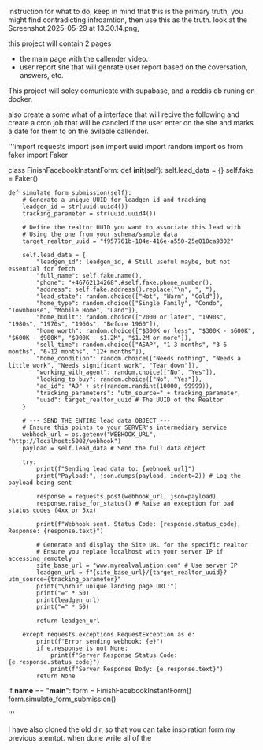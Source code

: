 instruction for what to do, keep in mind that this is the primary truth, you might find contradicting infroamtion, then use this as the truth. look at the Screenshot 2025-05-29 at 13.30.14.png,

this project will contain 2 pages
 * the main page with the callender video.
 * user report site that will genrate user report based on the coversation, answers, etc.

This project will soley comunicate with supabase, and a reddis db runing on docker.

also create a some what of a interface that will recive the following and create a cron job that will be cancled if the user enter on the site and marks a date for them to on the avilable callender.

'''import requests
import json
import uuid
import random
import os
from faker import Faker

class FinishFacebookInstantForm:
    def __init__(self):
        self.lead_data = {}
        self.fake = Faker()

    def simulate_form_submission(self):
        # Generate a unique UUID for leadgen_id and tracking
        leadgen_id = str(uuid.uuid4())
        tracking_parameter = str(uuid.uuid4())
        
        # Define the realtor UUID you want to associate this lead with
        # Using the one from your schema/sample data
        target_realtor_uuid = "f957761b-104e-416e-a550-25e010ca9302" 

        self.lead_data = {
            "leadgen_id": leadgen_id, # Still useful maybe, but not essential for fetch
            "full_name": self.fake.name(),
            "phone": "+46762134268",#self.fake.phone_number(),
            "address": self.fake.address().replace("\n", ", "),
            "lead_state": random.choice(["Hot", "Warm", "Cold"]),
            "home_type": random.choice(["Single Family", "Condo", "Townhouse", "Mobile Home", "Land"]),
            "home_built": random.choice(["2000 or later", "1990s", "1980s", "1970s", "1960s", "Before 1960"]),
            "home_worth": random.choice(["$300K or less", "$300K - $600K", "$600K - $900K", "$900K - $1.2M", "$1.2M or more"]),
            "sell_time": random.choice(["ASAP", "1-3 months", "3-6 months", "6-12 months", "12+ months"]),
            "home_condition": random.choice(["Needs nothing", "Needs a little work", "Needs significant work", "Tear down"]),
            "working_with_agent": random.choice(["No", "Yes"]),
            "looking_to_buy": random.choice(["No", "Yes"]),
            "ad_id": "AD" + str(random.randint(10000, 99999)),
            "tracking_parameters": "utm_source=" + tracking_parameter,
            "uuid": target_realtor_uuid # The UUID of the Realtor
        }

        # --- SEND THE ENTIRE lead_data OBJECT ---
        # Ensure this points to your SERVER's intermediary service
        webhook_url = os.getenv("WEBHOOK_URL", "http://localhost:5002/webhook")
        payload = self.lead_data # Send the full data object

        try:
            print(f"Sending lead data to: {webhook_url}")
            print("Payload:", json.dumps(payload, indent=2)) # Log the payload being sent
            
            response = requests.post(webhook_url, json=payload)
            response.raise_for_status() # Raise an exception for bad status codes (4xx or 5xx)
            
            print(f"Webhook sent. Status Code: {response.status_code}, Response: {response.text}")
            
            # Generate and display the Site URL for the specific realtor
            # Ensure you replace localhost with your server IP if accessing remotely
            site_base_url = "www.myrealvaluation.com" # Use server IP
            leadgen_url = f"{site_base_url}/{target_realtor_uuid}?utm_source={tracking_parameter}"
            print("\nYour unique landing page URL:")
            print("=" * 50)
            print(leadgen_url)
            print("=" * 50)
            
            return leadgen_url
            
        except requests.exceptions.RequestException as e:
            print(f"Error sending webhook: {e}")
            if e.response is not None:
                print(f"Server Response Status Code: {e.response.status_code}")
                print(f"Server Response Body: {e.response.text}")
            return None

if __name__ == "__main__":
    form = FinishFacebookInstantForm()
    form.simulate_form_submission()

'''

I have also cloned the old dir, so that you can take inspiration form my previous atemtpt.
when done write all of the 